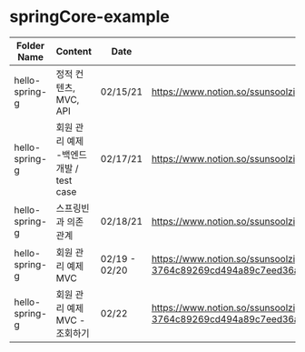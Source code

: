 # springCore-example

| Folder Name  | Content | Date| notes |
| ------------- | ------------- |------|-----|
| hello-spring-g  | 정적 컨텐츠, MVC, API  | 02/15/21|https://www.notion.so/ssunsoolzip/f0b86dd82ea44b0c975f8aea291ae076|
| hello-spring-g  | 회원 관리 예제 -백엔드개발 / test case  | 02/17/21|https://www.notion.so/ssunsoolzip/5c33b7a5584b462fb41116992be59ab0 |
| hello-spring-g  | 스프링빈 과  의존관계  | 02/18/21|https://www.notion.so/ssunsoolzip/2d47e83e97e84cf6a7b46e296be65ed8|
| hello-spring-g  | 회원 관리 예제 MVC  | 02/19 - 02/20|https://www.notion.so/ssunsoolzip/MVC-3764c89269cd494a89c7eed36a52510b|
| hello-spring-g  | 회원 관리 예제 MVC - 조회하기  |02/22 |https://www.notion.so/ssunsoolzip/MVC-3764c89269cd494a89c7eed36a52510b|

